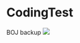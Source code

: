 # CodingTest
<a>BOJ backup</a>
<img src="https://img.shields.io/badge/Python-FFCA28?style=flat-square&logo=python&logoColor=white"/>
